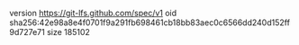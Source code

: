 version https://git-lfs.github.com/spec/v1
oid sha256:42e98a8e4f0701f9a291fb698461cb18bb83aec0c6566dd240d152ff9d727e71
size 185102
